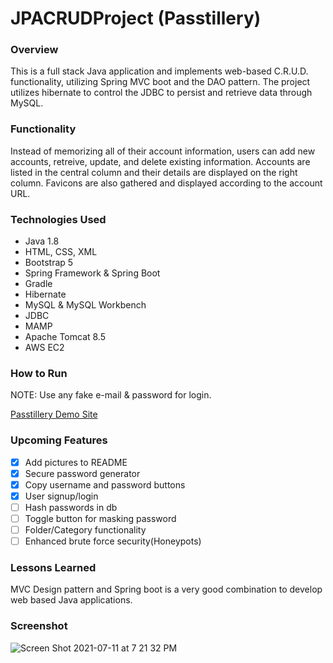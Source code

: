 # JPACRUDProject (Passtillery)

### Overview
This is a full stack Java application and implements web-based C.R.U.D. functionality, utilizing Spring MVC boot and the DAO pattern. The project utilizes hibernate to control the JDBC to persist and retrieve data through MySQL.

### Functionality
Instead of memorizing all of their account information, users can add new accounts, retreive, update, and delete existing information. Accounts are listed in the central column and their details are displayed on the right column. Favicons are also gathered and displayed according to the account URL.

### Technologies Used
- Java 1.8
- HTML, CSS, XML
- Bootstrap 5
- Spring Framework & Spring Boot
- Gradle
- Hibernate
- MySQL & MySQL Workbench
- JDBC
- MAMP
- Apache Tomcat 8.5
- AWS EC2

### How to Run
NOTE: Use any fake e-mail & password for login.

[Passtillery Demo Site](http://52.8.239.60:8080/PasswordManagerApp/)

### Upcoming Features
- [x] Add pictures to README
- [x] Secure password generator
- [x] Copy username and password buttons
- [x] User signup/login
- [ ] Hash passwords in db
- [ ] Toggle button for masking password
- [ ] Folder/Category functionality
- [ ] Enhanced brute force security(Honeypots)

### Lessons Learned
MVC Design pattern and Spring boot is a very good combination to develop web based Java applications.

### Screenshot
![Screen Shot 2021-07-11 at 7 21 32 PM](https://user-images.githubusercontent.com/83374176/125217248-6cdacc80-e27d-11eb-8874-bdd382e6ffb9.png)

